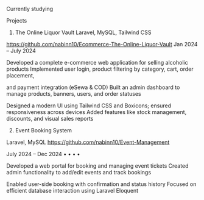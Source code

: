 Currently studying

Projects

1. The Online Liquor Vault Laravel, MySQL, Tailwind CSS

https://github.com/nabinn10/Ecommerce-The-Online-Liquor-Vault Jan 2024 – July 2024

Developed a complete e-commerce web application for selling alcoholic products Implemented user login, product filtering by category, cart, order placement,

and payment integration (eSewa & COD) Built an admin dashboard to manage products, banners, users, and order statuses

Designed a modern UI using Tailwind CSS and Boxicons; ensured responsiveness across devices Added features like stock management, discounts, and visual sales reports

2. Event Booking System

Laravel, MySQL https://github.com/nabinn10/Event-Management

July 2024 – Dec 2024 • • • •

Developed a web portal for booking and managing event tickets Created admin functionality to add/edit events and track bookings

Enabled user-side booking with confirmation and status history Focused on efficient database interaction using Laravel Eloquent